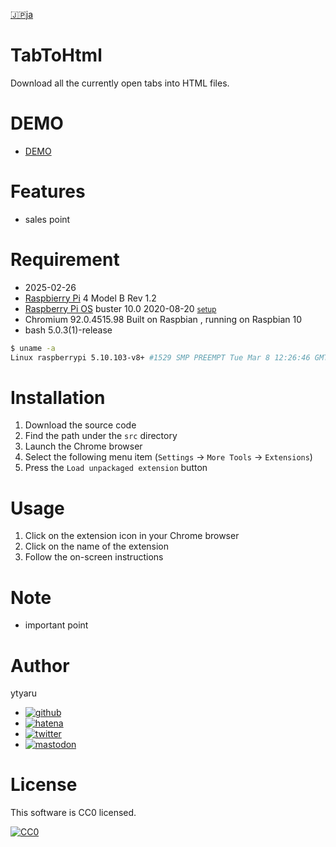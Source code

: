 [🇯🇵ja](./README.ja.md)

# TabToHtml

Download all the currently open tabs into HTML files.

# DEMO

* [DEMO](https://ytyaru.github.io/ChromeExtension.TabToHtml.20250226171841/)

# Features

* sales point

# Requirement

* <time datetime="2025-02-26T17:18:25+0900">2025-02-26</time>
* [Raspbierry Pi](https://ja.wikipedia.org/wiki/Raspberry_Pi) 4 Model B Rev 1.2
* [Raspberry Pi OS](https://ja.wikipedia.org/wiki/Raspbian) buster 10.0 2020-08-20 <small>[setup](http://ytyaru.hatenablog.com/entry/2020/10/06/111111)</small>
* Chromium 92.0.4515.98 Built on Raspbian , running on Raspbian 10
* bash 5.0.3(1)-release

```sh
$ uname -a
Linux raspberrypi 5.10.103-v8+ #1529 SMP PREEMPT Tue Mar 8 12:26:46 GMT 2022 aarch64 GNU/Linux
```

# Installation

1. Download the source code
2. Find the path under the `src` directory
3. Launch the Chrome browser
4. Select the following menu item (`Settings` → `More Tools` → `Extensions`)
5. Press the `Load unpackaged extension` button

# Usage

1. Click on the extension icon in your Chrome browser
2. Click on the name of the extension
3. Follow the on-screen instructions

# Note

* important point

# Author

ytyaru

* [![github](http://www.google.com/s2/favicons?domain=github.com)](https://github.com/ytyaru "github")
* [![hatena](http://www.google.com/s2/favicons?domain=www.hatena.ne.jp)](http://ytyaru.hatenablog.com/ytyaru "hatena")
* [![twitter](http://www.google.com/s2/favicons?domain=twitter.com)](https://twitter.com/ytyaru1 "twitter")
* [![mastodon](http://www.google.com/s2/favicons?domain=mstdn.jp)](https://mstdn.jp/web/accounts/233143 "mastdon")

# License

This software is CC0 licensed.

[![CC0](http://i.creativecommons.org/p/zero/1.0/88x31.png "CC0")](http://creativecommons.org/publicdomain/zero/1.0/deed.en)

